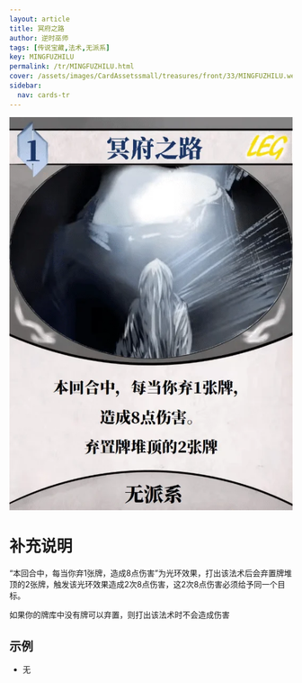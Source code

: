 ```yaml
---
layout: article
title: 冥府之路
author: 逆时巫师
tags: [传说宝藏,法术,无派系]
key: MINGFUZHILU
permalink: /tr/MINGFUZHILU.html
cover: /assets/images/CardAssetssmall/treasures/front/33/MINGFUZHILU.webp
sidebar:
  nav: cards-tr
---
```

![](/assets/images/CardAssets/treasures/front/33/MINGFUZHILU.webp)

# 补充说明

“本回合中，每当你弃1张牌，造成8点伤害”为光环效果，打出该法术后会弃置牌堆顶的2张牌，触发该光环效果造成2次8点伤害，这2次8点伤害必须给予同一个目标。

如果你的牌库中没有牌可以弃置，则打出该法术时不会造成伤害

## 示例

* 无